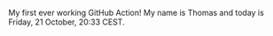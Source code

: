 My first ever working GitHub Action!
My name is Thomas and today is Friday, 21 October, 20:33 CEST. 
